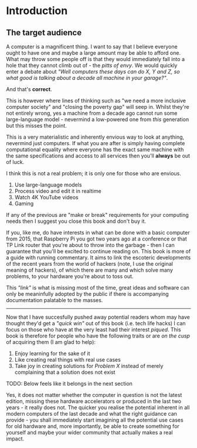 # Introduction

## The target audience

A computer is a magnificent thing. I want to say that I believe everyone ought to have one and maybe a large amount may be able to afford one. What may throw some people off is that they would immediately fall into a hole that they cannot climb out of - the _pitts of envy_. We would quickly enter a debate about _"Well computers these days can do X, Y and Z, so what good is talking about a decade all machine in your garage?"_.

And that's **correct**.

This is however where lines of thinking such as "we need a more inclusive computer society" and "closing the poverty gap" will seep in. Whilst they're not entirely wrong, yes a machine from a decade ago cannot run some large-language model - nevermind a low-powered one from _this_ generation but this misses the point.

This is a very materialistic and inherently envious way to look at anything, nevermind just computers. If what you are after is simply having complete computational equality where everyone has the exact same machine with the same specifications and access to all services then you'll **always** be out of luck.

I think this is not a real problem; it is only one for those who are envious.


1. Use large-language models
2. Process video and edit it in realtime
3. Watch 4K YouTube videos
4. Gaming

If any of the previous are "make or break" requirements for your computing needs then I suggest you close this book and don't buy it.

If you, like me, do have interests in what can be done with a basic computer from 2015, that Raspberry Pi you got two years ago at a conference or that TP Link router that you're about to throw into the garbage - then I can guarantee that you'll be excited to continue reading on. This book is more of a guide with running commentary. It aims to link the escoteric developments of the recent years from the world of hackers (note, I use the original meaning of hackers), of which there are many and which solve many problems, to your hardware you're about to toss out.

This _"link"_ is what is missing most of the time, great ideas and software can only be meaninfully adopted by the public if there is accompanying documentation palatable to the masses.

---

Now that I have succesfully pushed away potential readers whom may have thought they'd get a _"quick win"_ out of this book (i.e. tech life hacks) I can focus on those who have at the very least had their interest _piqued_. This book is therefore for people who have the following traits or are _on the cusp_ of acquiring them (I am glad to help):

1. Enjoy learning for the sake of it
2. Like creating real things with real use cases
3. Take joy in creating solutions for _Problem $X$_ instead of merely complaining that a solution does not exist



TODO: Below feels like it belongs in the next section

Yes, it does not matter whether the computer in question is not the latest edition, missing these hardware accelerators or produced in the last two years - it really does not. The quicker you realise the potential inherent in all modern computers of the last decade and what the right guidance can provide - you shall immediately start imagining all the potential use cases for old hardware and, more importantly, be able to create something for yourself and maybe your wider community that actually makes a real impact.